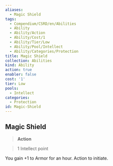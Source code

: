 ```yaml
---
aliases:
  - Magic Shield
tags:
  - Compendium/CSRD/en/Abilities
  - Ability
  - Ability/Action
  - Ability/Cost/1
  - Ability/Tier/Low
  - Ability/Pool/Intellect
  - Ability/Categories/Protection
title: Magic Shield
collection: Abilities
kind: Ability
action: true
enabler: false
cost: '1'
tier: Low
pools:
  - Intellect
categories:
  - Protection
id: Magic-Shield
---
```

## Magic Shield    
>**Action**    
>1 Intellect point  
    
You gain +1 to Armor for an hour. Action to initiate.
